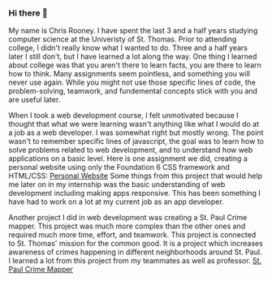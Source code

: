 ### Hi there 👋

My name is Chris Rooney. I have spent the last 3 and a half years studying computer science at the Univeristy of St. Thomas. Prior to attending college, I didn't really know what I wanted to do. Three and a half years later I still don't, but I have learned a lot along the way. One thing I learned about college was that you aren't there to learn facts, you are there to learn how to think. Many assignments seem pointless, and something you will never use again. While you might not use those specific lines of code, the problem-solving, teamwork, and fundemental concepts stick with you and are useful later. 

When I took a web development course, I felt unmotivated because I thought that what we were learning wasn't anything like what I would do at a job as a web developer. I was somewhat right but mostly wrong. The point wasn't to remember specific lines of javascript, the goal was to learn how to solve problems related to web development, and to understand how web applications on a basic level. 
Here is one assignment we did, creating a personal website using only the Foundation 6 CSS framework and HTML/CSS: [Personal Website](https://github.com/chrisroon/chrisroon.github.io)
Some things from this project that would help me later on in my internship was the basic understanding of web development including making apps responsive. This has been something I have had to work on a lot at my current job as an app developer.

Another project I did in web development was creating a St. Paul Crime mapper. This project was much more complex than the other ones and required much more time, effort, and teamwork. This project is connected to St. Thomas' mission for the common good. It is a project which increases awareness of crimes happening in different neighborhoods around St. Paul. I learned a lot from this project from my teammates as well as professor.
[St. Paul Crime Mapper](https://github.com/shkulesa/StPaulCrimeData)
